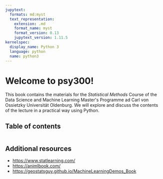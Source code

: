 ```yaml
---
jupytext:
  formats: md:myst
  text_representation:
    extension: .md
    format_name: myst
    format_version: 0.13
    jupytext_version: 1.11.5
kernelspec:
  display_name: Python 3
  language: python
  name: python3
---
```


# <i class="fas fa-hand-sparkles fa-fw"></i> Welcome to psy300!

This book contains the materials for the *Statistical Methods* Course of the Data Science and Machine Learning Master's Programme ad Carl von Ossietzky Universität Oldenburg. We will explore and discuss the contents of the lecture in a practical way using Python.

## Table of contents

```{tableofcontents}
```

## Additional resources

- https://www.statlearning.com/
- https://animlbook.com/
- https://geostatsguy.github.io/MachineLearningDemos_Book